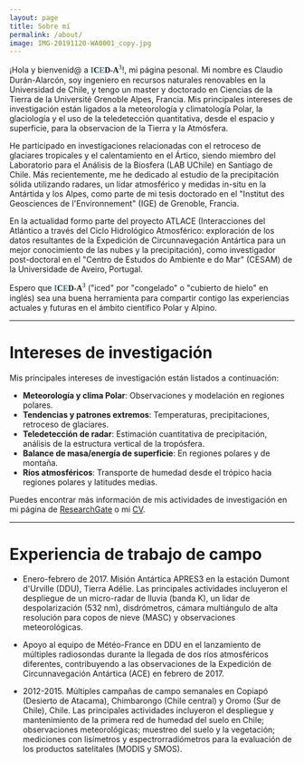 ```yaml
---
layout: page
title: Sobre mí
permalink: /about/
image: IMG-20191120-WA0001_copy.jpg
---
```


¡Hola y bienvenid@ a <b style="font-family: serif;"><b style="color: #217396;">I</b><b>C</b><b style="color: #217396;">E</b><b>D-A</b><b style="color: #217396;"><sup>3</sup></b></b>!, mi página pesonal. Mi nombre es Claudio Durán-Alarcón, soy ingeniero en recursos naturales renovables en la Universidad de Chile, y tengo un master y doctorado en Ciencias de la Tierra de la Université Grenoble Alpes, Francia. Mis principales intereses de investigación están ligados a la meteorología y climatología Polar, la glaciología y el uso de la teledetección quantitativa, desde el espacio y superficie, para la observacion de la Tierra y la Atmósfera. 

He participado en investigaciones relacionadas con el retroceso de glaciares tropicales y el calentamiento en el Ártico, siendo miembro del Laboratorio para el Análisis de la Biosfera (LAB UChile) en Santiago de Chile. Más recientemente, me he dedicado al estudio de la precipitación sólida utilizando radares, un lidar atmosférico y medidas in-situ en la Antártida y los Alpes, como parte de mi tesis doctorado en el "Institut des Geosciences de l'Environnement" (IGE) de Grenoble, Francia. 

En la actualidad formo parte del proyecto ATLACE (Interacciones del Atlántico a través del Ciclo Hidrológico Atmosférico: exploración de los datos resultantes de la Expedición de Circunnavegación Antártica para un mejor conocimiento de las nubes y la precipitación), como investigador post-doctoral en el "Centro de Estudos do Ambiente e do Mar" (CESAM) de la Universidade de Aveiro, Portugal. 

Espero que <b style="font-family: serif;"><b style="color: #217396;">I</b><b>C</b><b style="color: #217396;">E</b><b>D-A</b><b style="color: #217396;"><sup>3</sup></b></b> ("iced" por "congelado" o "cubierto de hielo" en inglés) sea una buena herramienta para compartir contigo las experiencias actuales y futuras en el ámbito científico Polar y Alpino. 

[comment]: <> (**<span style="color:#217396">I</span>C<span style="color:#217396">E</span>D-A<span style="color:#217396">3</span>**)


***

# Intereses de investigación
 

Mis principales intereses de investigación están listados a continuación:

* **Meteorología y clima Polar**: Observaciones y modelación en regiones polares.
* **Tendencias y patrones extremos**: Temperaturas, precipitaciones, retroceso de glaciares.
* **Teledetección de radar**: Estimación cuantitativa de precipitación, análisis de la estructura vertical de la tropósfera.
* **Balance de masa/energía de superficie**: En regiones polares y de montaña.
* **Ríos atmosféricos**: Transporte de humedad desde el trópico hacia regiones polares y latitudes medias.

Puedes encontrar más información de mis actividades de investigación en mi página de [ResearchGate](https://www.researchgate.net/profile/Claudio_Duran-Alarcon) o mi [CV](https://cduranalarcon.github.io/images/CV_CDURANALARCON.pdf).

***

# Experiencia de trabajo de campo

* Enero-febrero de 2017. Misión Antártica APRES3 en la estación Dumont d'Urville (DDU), Tierra Adélie. Las principales actividades incluyeron el despliegue de un micro-radar de lluvia (banda K), un lidar de despolarización (532 nm), disdrómetros, cámara multiángulo de alta resolución para copos de nieve (MASC) y observaciones meteorológicas.

* Apoyo al equipo de Météo-France en DDU en el lanzamiento de múltiples radiosondas durante la llegada de dos ríos atmosféricos diferentes, contribuyendo a las observaciones de la Expedición de Circunnavegación Antártica (ACE) en febrero de 2017.

* 2012-2015. Múltiples campañas de campo semanales en Copiapó (Desierto de Atacama), Chimbarongo (Chile central) y Oromo (Sur de Chile), Chile. Las principales actividades incluyeron el despliegue y mantenimiento de la primera red de humedad del suelo en Chile; observaciones meteorológicas; muestreo del suelo y la vegetación; mediciones con lisímetros y espectrorradiómetros para la evaluación de los productos satelitales (MODIS y SMOS).

